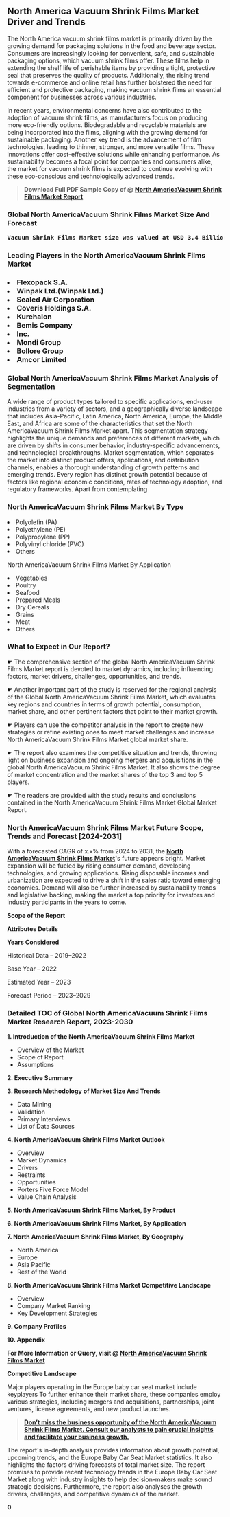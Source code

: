 <p><h2>North America Vacuum Shrink Films Market Driver and Trends</h2><p>The North America vacuum shrink films market is primarily driven by the growing demand for packaging solutions in the food and beverage sector. Consumers are increasingly looking for convenient, safe, and sustainable packaging options, which vacuum shrink films offer. These films help in extending the shelf life of perishable items by providing a tight, protective seal that preserves the quality of products. Additionally, the rising trend towards e-commerce and online retail has further bolstered the need for efficient and protective packaging, making vacuum shrink films an essential component for businesses across various industries.</p><p>In recent years, environmental concerns have also contributed to the adoption of vacuum shrink films, as manufacturers focus on producing more eco-friendly options. Biodegradable and recyclable materials are being incorporated into the films, aligning with the growing demand for sustainable packaging. Another key trend is the advancement of film technologies, leading to thinner, stronger, and more versatile films. These innovations offer cost-effective solutions while enhancing performance. As sustainability becomes a focal point for companies and consumers alike, the market for vacuum shrink films is expected to continue evolving with these eco-conscious and technologically advanced trends.</p></p><blockquote id="" class=""><strong>Download Full PDF Sample Copy of @&nbsp;<a href="https://www.verifiedmarketreports.com/download-sample/?rid=237140&utm_source=GitHub-Jan&utm_medium=251" target="_blank">North AmericaVacuum Shrink Films Market Report</a>&nbsp;&nbsp;</strong></blockquote><h3 id="" class=""><strong>Global&nbsp;North AmericaVacuum Shrink Films Market Size And Forecast</strong></h3><pre class="reader-text-block__code-block"><strong>Vacuum Shrink Films Market size was valued at USD 3.4 Billion in 2022 and is projected to reach USD 5.2 Billion by 2030, growing at a CAGR of 5.5% from 2024 to 2030.</strong></pre><h3 id="" class="">Leading Players in the&nbsp;North AmericaVacuum Shrink Films Market</h3><h3 class=""></Li><Li>Flexopack S.A.</Li><Li> Winpak Ltd.(Winpak Ltd.)</Li><Li> Sealed Air Corporation</Li><Li> Coveris Holdings S.A.</Li><Li> Kurehalon</Li><Li> Bemis Company</Li><Li> Inc.</Li><Li> Mondi Group</Li><Li> Bollore Group</Li><Li> Amcor Limited</h3><h3 id="" class="">Global&nbsp;North AmericaVacuum Shrink Films Market Analysis of Segmentation</h3><p id="" class="">A wide range of product types tailored to specific applications, end-user industries from a variety of sectors, and a geographically diverse landscape that includes Asia-Pacific, Latin America, North America, Europe, the Middle East, and Africa are some of the characteristics that set the North AmericaVacuum Shrink Films Market apart. This segmentation strategy highlights the unique demands and preferences of different markets, which are driven by shifts in consumer behavior, industry-specific advancements, and technological breakthroughs. Market segmentation, which separates the market into distinct product offers, applications, and distribution channels, enables a thorough understanding of growth patterns and emerging trends. Every region has distinct growth potential because of factors like regional economic conditions, rates of technology adoption, and regulatory frameworks. Apart from contemplating</p><h3 id="" class="">North AmericaVacuum Shrink Films Market&nbsp;By Type</h3><p></Li><Li>Polyolefin (PA)</Li><Li> Polyethylene (PE)</Li><Li> Polypropylene (PP)</Li><Li> Polyvinyl chloride (PVC)</Li><Li> Others</p><div class="" data-test-id=""><p>North AmericaVacuum Shrink Films Market&nbsp;By Application</p></div><p class=""></Li><Li>Vegetables</Li><Li> Poultry</Li><Li> Seafood</Li><Li> Prepared Meals</Li><Li> Dry Cereals</Li><Li> Grains</Li><Li> Meat</Li><Li> Others</p><div class="" data-test-id=""><h3><span class="">What to Expect in Our Report?</span></h3></div><div class="" data-test-id=""><p><span class="">☛ The comprehensive section of the global North AmericaVacuum Shrink Films Market report is devoted to market dynamics, including influencing factors, market drivers, challenges, opportunities, and trends.</span></p></div><div class="" data-test-id=""><p><span class="">☛ Another important part of the study is reserved for the regional analysis of the Global North AmericaVacuum Shrink Films Market, which evaluates key regions and countries in terms of growth potential, consumption, market share, and other pertinent factors that point to their market growth.</span></p></div><div class="" data-test-id=""><p><span class="">☛ Players can use the competitor analysis in the report to create new strategies or refine existing ones to meet market challenges and increase North AmericaVacuum Shrink Films Market global market share.</span></p></div><div class="" data-test-id=""><p><span class="">☛ The report also examines the competitive situation and trends, throwing light on business expansion and ongoing mergers and acquisitions in the global North AmericaVacuum Shrink Films Market. It also shows the degree of market concentration and the market shares of the top 3 and top 5 players.</span></p></div><div class="" data-test-id=""><p><span class="">☛ The readers are provided with the study results and conclusions contained in the North AmericaVacuum Shrink Films Market Global Market Report.</span></p></div><div class="" data-test-id=""><h3><span class="">North AmericaVacuum Shrink Films Market Future Scope, Trends and Forecast [2024-2031]</span></h3></div><div class="" data-test-id=""><p><span class="">With a forecasted CAGR of x.x% from 2024 to 2031, the <strong><a href="https://www.verifiedmarketreports.com/download-sample/?rid=237140&utm_source=GitHub-Jan&utm_medium=251" target="_blank">North AmericaVacuum Shrink Films Market</a>'</strong>s future appears bright. Market expansion will be fueled by rising consumer demand, developing technologies, and growing applications. Rising disposable incomes and urbanization are expected to drive a shift in the sales ratio toward emerging economies. Demand will also be further increased by sustainability trends and legislative backing, making the market a top priority for investors and industry participants in the years to come.</span></p><p id="ember66" class="ember-view reader-text-block__paragraph"><strong>Scope of the Report</strong></p><p id="ember67" class="ember-view reader-text-block__paragraph"><strong>Attributes Details</strong></p><p id="ember68" class="ember-view reader-text-block__paragraph"><strong>Years Considered</strong></p><p id="ember69" class="ember-view reader-text-block__paragraph">Historical Data &ndash; 2019&ndash;2022</p><p id="ember70" class="ember-view reader-text-block__paragraph">Base Year &ndash; 2022</p><p id="ember71" class="ember-view reader-text-block__paragraph">Estimated Year &ndash; 2023</p><p id="ember72" class="ember-view reader-text-block__paragraph">Forecast Period &ndash; 2023&ndash;2029</p></div><h3 id="" class="">Detailed TOC of Global North AmericaVacuum Shrink Films Market Research Report, 2023-2030</h3><p id="" class=""><strong>1. Introduction of the North AmericaVacuum Shrink Films Market</strong></p><ul><li>Overview of the Market</li><li>Scope of Report</li><li>Assumptions</li></ul><p id="" class=""><strong>2. Executive Summary</strong></p><p id="" class=""><strong>3. Research Methodology of Market Size And Trends</strong></p><ul><li>Data Mining</li><li>Validation</li><li>Primary Interviews</li><li>List of Data Sources</li></ul><p id="" class=""><strong>4. North AmericaVacuum Shrink Films Market Outlook</strong></p><ul><li>Overview</li><li>Market Dynamics</li><li>Drivers</li><li>Restraints</li><li>Opportunities</li><li>Porters Five Force Model</li><li>Value Chain Analysis</li></ul><p id="" class=""><strong>5. North AmericaVacuum Shrink Films Market, By Product</strong></p><p id="" class=""><strong>6. North AmericaVacuum Shrink Films Market, By Application</strong></p><p id="" class=""><strong>7. North AmericaVacuum Shrink Films Market, By Geography</strong></p><ul><li>North America</li><li>Europe</li><li>Asia Pacific</li><li>Rest of the World</li></ul><p id="" class=""><strong>8. North AmericaVacuum Shrink Films Market Competitive Landscape</strong></p><ul><li>Overview</li><li>Company Market Ranking</li><li>Key Development Strategies</li></ul><p id="" class=""><strong>9. Company Profiles</strong></p><p id="" class=""><strong>10. Appendix</strong></p><p><strong>For More Information or Query, visit&nbsp;@ <a href="https://www.verifiedmarketreports.com/product/vacuum-shrink-films-market/" target="_blank">North AmericaVacuum Shrink Films Market</a></strong></p><p id="ember61" class="ember-view reader-text-block__paragraph"><strong>Competitive Landscape</strong></p><p id="ember62" class="ember-view reader-text-block__paragraph">Major players operating in the Europe baby car seat market include keyplayers To further enhance their market share, these companies employ various strategies, including mergers and acquisitions, partnerships, joint ventures, license agreements, and new product launches.</p><blockquote id="ember63" class="ember-view reader-text-block__blockquote"><strong><a href="https://www.verifiedmarketreports.com/download-sample/?rid=237140&utm_source=GitHub-Jan&utm_medium=251" target="_blank">Don&rsquo;t miss the business opportunity of the North AmericaVacuum Shrink Films Market. Consult our analysts to gain crucial insights and facilitate your business growth.</a></strong></blockquote><p id="ember64" class="ember-view reader-text-block__paragraph">The report's in-depth analysis provides information about growth potential, upcoming trends, and the Europe Baby Car Seat Market statistics. It also highlights the factors driving forecasts of total market size. The report promises to provide recent technology trends in the Europe Baby Car Seat Market along with industry insights to help decision-makers make sound strategic decisions. Furthermore, the report also analyses the growth drivers, challenges, and competitive dynamics of the market.</p><p class="ember-view reader-text-block__paragraph"><strong>0</strong></p>
